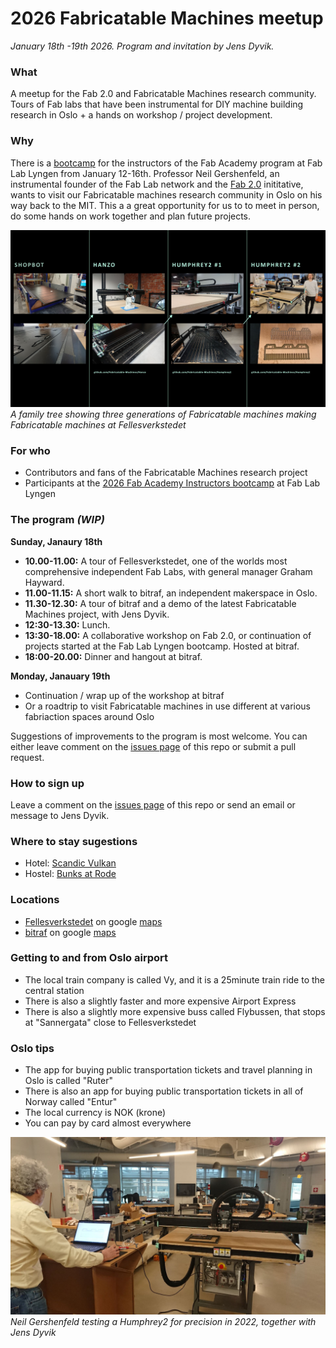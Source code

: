 # 2026 Fabricatable Machines meetup
*January 18th -19th 2026. Program and invitation by Jens Dyvik.*

### What

A meetup for the Fab 2.0 and Fabricatable Machines research community. Tours of Fab labs that have been instrumental for DIY machine building research in Oslo + a hands on workshop / project development.

### Why

There is a [bootcamp](https://academany.fabcloud.io/fabacademy/2026/bootcamp-instructors/) for the instructors of the Fab Academy program at Fab Lab Lyngen from January 12-16th. Professor Neil Gershenfeld, an instrumental founder of the Fab Lab network and the [Fab 2.0](https://machines.fabcloud.io/) inititative, wants to visit our Fabricatable machines research community in Oslo on his way back to the MIT. This a a great opportunity for us to to meet in person, do some hands on work together and plan future projects.

![](/img/fabricatable-machines-second-gen-family-tree.jpg)
*A family tree showing three generations of Fabricatable machines making Fabricatable machines at Fellesverkstedet*


### For who

- Contributors and fans of the Fabricatable Machines research project
- Participants at the [2026 Fab Academy Instructors bootcamp](https://academany.fabcloud.io/fabacademy/2026/bootcamp-instructors/) at Fab Lab Lyngen

### The program *(WIP)*

**Sunday, Janaury 18th**
- **10.00-11.00:** A tour of Fellesverkstedet, one of the worlds most comprehensive independent Fab Labs, with general manager Graham Hayward.
- **11.00-11.15:** A short walk to bitraf, an independent makerspace in Oslo.
- **11.30-12.30:** A tour of bitraf and a demo of the latest Fabricatable Machines project, with Jens Dyvik.
- **12:30-13.30:** Lunch.
- **13:30-18.00:** A collaborative workshop on Fab 2.0, or continuation of projects started at the Fab Lab Lyngen bootcamp. Hosted at bitraf.
- **18:00-20.00:** Dinner and hangout at bitraf.


**Monday, Janauary 19th**
- Continuation / wrap up of the workshop at bitraf
- Or a roadtrip to visit Fabricatable machines in use different at various fabriaction spaces around Oslo

Suggestions of improvements to the program is most welcome. You can either leave comment on the [issues page](https://github.com/Fabricatable-Machines/2026-meetup/issues) of this repo or submit a pull request.

### How to sign up

Leave a comment on the [issues page](https://github.com/Fabricatable-Machines/2026-meetup/issues) of this repo or send an email or message to Jens Dyvik.


### Where to stay sugestions

- Hotel: [Scandic Vulkan](https://www.scandichotels.com/no/hotell/scandic-vulkan#overview)
- Hostel: [Bunks at Rode](https://www.bunks.no/)


### Locations

- [Fellesverkstedet](https://www.fellesverkstedet.no/) on google [maps](https://maps.app.goo.gl/YAAGDTWJP7brWkxe9)
- [bitraf](https://bitraf.no/) on google [maps](https://maps.app.goo.gl/bg4xb8eoL4uFsKy88)


### Getting to and from Oslo airport

- The local train company is called Vy, and it is a 25minute train ride to the central station
- There is also a slightly faster and more expensive Airport Express
- There is also a slightly more expensive buss called Flybussen, that stops at "Sannergata" close to Fellesverkstedet


### Oslo tips

- The app for buying public transportation tickets and travel planning in Oslo is called "Ruter"
- There is also an app for buying public transportation tickets in all of Norway called "Entur"
- The local currency is NOK (krone)
- You can pay by card almost everywhere

![](/img/neil-testing-humphrey2.jpg)
*Neil Gershenfeld testing a Humphrey2 for precision in 2022, together with Jens Dyvik*
